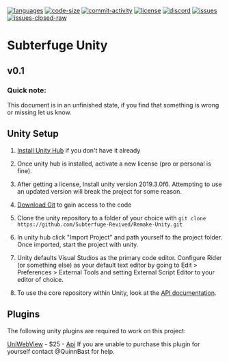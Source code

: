 [![languages](https://img.shields.io/github/languages/top/Subterfuge-Revived/Remake-Unity)]()
[![code-size](https://img.shields.io/github/languages/code-size/Subterfuge-Revived/Remake-Unity)]()
[![commit-activity](https://img.shields.io/github/commit-activity/y/Subterfuge-Revived/Remake-Unity)](https://github.com/Subterfuge-Revived/Remake-Unity/pulse/yearly)
[![license](https://img.shields.io/github/license/Subterfuge-Revived/Remake-Unity)](LICENSE)
[![discord](https://img.shields.io/discord/617149385196961792)](https://discord.gg/GNk7Xw4)
[![issues](https://img.shields.io/github/issues/Subterfuge-Revived/Remake-Unity)](https://github.com/Subterfuge-Revived/Remake-Unity/issues?q=is%3Aopen)
[![issues-closed-raw](https://img.shields.io/github/issues-closed/Subterfuge-Revived/Remake-Unity)](https://github.com/Subterfuge-Revived/Remake-Unity/issues?q=is%3Aclosed+)
# Subterfuge Unity
## v0.1

### Quick note:

This document is in an unfinished state, if you find that something is wrong or missing let us know.

## Unity Setup

1. [Install Unity Hub](https://unity3d.com/get-unity/download) if you don't have it already

2. Once unity hub is installed, activate a new license (pro or personal is fine).

3. After getting a license, Install unity version 2019.3.0f6. Attempting to use an updated version will break the project for some reason.

4. [Download Git](https://git-scm.com/downloads) to gain access to the code

5. Clone the unity repository to a folder of your choice with `git clone https://github.com/Subterfuge-Revived/Remake-Unity.git`

6. In unity hub click "Import Project" and path yourself to the project folder. Once imported, start the project with unity.

7. Unity defaults Visual Studios as the primary code editor. Configure Rider (or something else) as your default text editor by going to Edit > Preferences > External Tools and setting External Script Editor to your editor of choice.

8. To use the core repository within Unity, look at the [API documentation](https://subterfuge-revived.github.io/Remake-Core/index.html). 

## Plugins

The following unity plugins are required to work on this project:

[UniWebView](https://docs.uniwebview.com/) - $25 - [Api](https://docs.uniwebview.com/api/)
If you are unable to purchase this plugin for yourself contact @QuinnBast for help.